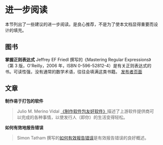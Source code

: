 # 进一步阅读

本节列出了一些建议的进一步阅读。是良心推荐，不是为了使本文档显得重要而设计的填充。

## 图书

**掌握正则表达式**
Jeffrey EF Friedl 撰写的《Mastering Regular Expressions》（第 3 版，O'Reilly，2006 年，ISBN 0-596-52812-4）是有关正则表达式的书。可读性强，没有通常的数学术语，往往会填满这类书籍。 [发布者页面](https://www.oreilly.com/library/view/mastering-regular-expressions/0596528124/)

## 文章

**制作易于打包的软件**

> Julio M. Merino Vidal [《制作软件包友好软件》](https://jmmv.dev/2005/03/making-packager-friendly-software-1.html)描述了上游软件提供商可以完成的各种事情，以使发行人（即你）的生活变得轻松。

**如何有效地报告错误**

> Simon Tatham 撰写的[如何有效报告错误](https://www.chiark.greenend.org.uk/~sgtatham/bugs.html)是有效报告错误的良好概述。
